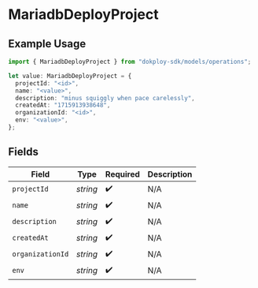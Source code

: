 # MariadbDeployProject

## Example Usage

```typescript
import { MariadbDeployProject } from "dokploy-sdk/models/operations";

let value: MariadbDeployProject = {
  projectId: "<id>",
  name: "<value>",
  description: "minus squiggly when pace carelessly",
  createdAt: "1715913938648",
  organizationId: "<id>",
  env: "<value>",
};
```

## Fields

| Field              | Type               | Required           | Description        |
| ------------------ | ------------------ | ------------------ | ------------------ |
| `projectId`        | *string*           | :heavy_check_mark: | N/A                |
| `name`             | *string*           | :heavy_check_mark: | N/A                |
| `description`      | *string*           | :heavy_check_mark: | N/A                |
| `createdAt`        | *string*           | :heavy_check_mark: | N/A                |
| `organizationId`   | *string*           | :heavy_check_mark: | N/A                |
| `env`              | *string*           | :heavy_check_mark: | N/A                |